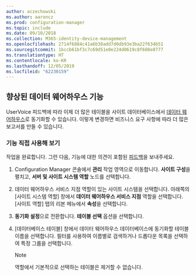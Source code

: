 ```yaml
---
author: aczechowski
ms.author: aaroncz
ms.prod: configuration-manager
ms.topic: include
ms.date: 09/10/2018
ms.collection: M365-identity-device-management
ms.openlocfilehash: 2714f6884c41a6b38add7d0db93e3ba22f634b51
ms.sourcegitcommit: 1bccb61bf3c7c69d51e0e224d0619c8f608e8777
ms.translationtype: HT
ms.contentlocale: ko-KR
ms.lasthandoff: 12/05/2019
ms.locfileid: "62230159"
---
```

## <a name="bkmk_dataw"></a> 향상된 데이터 웨어하우스 기능
<!--1358870--> 

UserVoice 피드백에 따라 이제 더 많은 테이블을 사이트 데이터베이스에서 [데이터 웨어하우스](/sccm/core/servers/manage/data-warehouse)로 동기화할 수 있습니다. 이렇게 변경하면 비즈니스 요구 사항에 따라 더 많은 보고서를 만들 수 있습니다.

### <a name="try-it-out"></a>기능 직접 사용해 보기

작업을 완료합니다. 그런 다음, 기능에 대한 의견이 포함된 [피드백](/sccm/core/understand/find-help#product-feedback)을 보내주세요.

1. Configuration Manager 콘솔에서 **관리** 작업 영역으로 이동합니다. **사이트 구성**을 펼치고, **서버 및 사이트 시스템 역할** 노드를 선택합니다.  

2. 데이터 웨어하우스 서비스 지점 역할이 있는 사이트 시스템을 선택합니다. 아래쪽의 [사이트 시스템 역할] 창에서 **데이터 웨어하우스 서비스 지점** 역할을 선택합니다. [사이트 역할] 탭의 리본 메뉴에서 **속성**을 선택합니다.  

3. **동기화 설정**으로 전환합니다. **테이블 선택** 옵션을 선택합니다.  

4. [데이터베이스 테이블] 창에서 데이터 웨어하우스 데이터베이스에 동기화할 테이블 이름을 선택합니다. 필터를 사용하여 이름별로 검색하거나 드롭다운 목록을 선택하여 특정 그룹을 선택합니다.  

    > [!Note]  
    > 역할에서 기본적으로 선택하는 테이블은 제거할 수 없습니다.  

